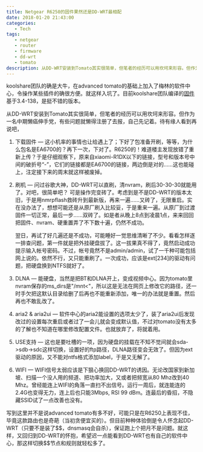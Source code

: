 ```yaml
---
title: Netgear R6250的固件果然还是DD-WRT最相配
date: 2018-01-20 21:43:00
categories:
   - Tech
tags:
   - netgear
   - router
   - firmware
   - dd-wrt
   - tomato
description: 从DD-WRT安装到Tomato其实很简单，但笔者的经历可以用坎坷来形容。但作为一名中期懒癌伸手党，有些问题就懒得注册了去报，自己先记着。待有缘人看到再说吧。
---
```


koolshare团队的确是大牛，在advanced tomato的基础上加入了梅林的软件中心，令操作某些插件的确很方便。就这样入坑了。目前koolshare团队编译的[固件](http://koolshare.cn/thread-98787-1-1.html)基于3.4-138，是挺不错的版本。

从DD-WRT安装到Tomato其实很简单，但笔者的经历可以用坎坷来形容。但作为一名中期懒癌伸手党，有些问题就懒得注册了去报，自己先记着。待有缘人看到再说吧，

1.  下载固件 — 这小机率的事情也让给遇上了；下好了包准备开刷，等等，为什么包名是EA6700的？再下一次，下对了。R6250的！难道楼主发现放错了重新上传？于是仔细观察下，原来自xiaomi-R1DX以下的链接，型号和版本号中间的破折号“-”，它们的链接都是EA6700的链接，两边倒是对的……这也能碰上，注定接下来的周末就这样被废掉。

2.  刷机 — 问过谷歌大神，DD-WRT可以直刷，清nvram，刷后30-30-30就能用了。对吧，很简单吧？ 可是操作完变砖了。考虑到是不是DD-WRT的版本太旧，于是用nmrpflash救砖升到最新版，再来一遍……又砖了，无限重启。实在没办法了，想想可能还是从原厂刷入比较妥，于是重来一遍。从原厂到过渡固件一切正常，最后一步……双砖了。如是者从晚上8点到凌晨1点，来来回回把固件、nvram、硬重置弄了不下数十遍，仍然不成功。

    翌日，再试了好几遍还是不成功，可能睡好一觉思维清晰了不少。看看怎样逐一排查问题，第一件就是把外挂硬盘拔了。这一拔果真不得了，竟然启动成功提示输入帐号密码。不过，帐号竟然不是admin/admin，试了一千种可能包括网上说的。依然不行，又只能重刷了。一次成功，应该是ext[234]的驱动有问题，把硬盘换到NTFS就好了。

3.  DLNA — 能硬盘，当然是把BT和DLNA开上，变成视频中心。因为tomato里nvram保存的ms_dirs是"/mnt<"，所以这是无法在网页上修改它的路径，还一时手欠把这默认目录给删了后再也不能重新添加，唯一的办法就是重置。然后再也不敢乱改了。

4.  aria2 & aria2ui — 软件中心的aria2能设置的选项太少了，装了aria2ui后发现改过的设置每次重启或者过了一会儿就会变成默认值，不过对tomato没有太多的了解也不知道在哪里修改配置文件。也就放弃了，将就着用。

5.  USE支持 — 这也是要吐槽的一项，因为硬盘的挂载在不知不觉间就会sda->sdb->sdc这样切换，设置好的ftp路径，DLNA路径变会无效了。但因为ext驱动的原因，又不能对ntfs格式添加label，于是又无解了。

6.  WIFI — WIFI信号太弱应该是下狠心换回DD-WRT的诱因。无论改国家到新加坡、扫描一个没人用的频道、把功率加大，又或者把频宽从80 Mhz改到40 Mhz。曾经能连上WIFI的角落一直扫不出信号。运行一周后，就连能连的2.4G也变得无力，连上后也只能3Mbps, RSI 99 dBm。连最后的昏招，不隐藏SSID试了一点改善也没有。



写到这里并不是说advanced tomato有多不好，可能只是在R6250上表现不佳，毕竟这款路由也是奇葩（当初贪便宜买的）。但目前种种体验倒是令人怀念起DD-WRT（只要不是装了\$\$，dnsmasq会自杀），保证跑上个把月不是问题。就这样，又回归到DD-WRT的怀抱，希望迟一点能看到DD-WRT也有自己的软件中心，那这样切换\$\$节点和规则就轻松多了。